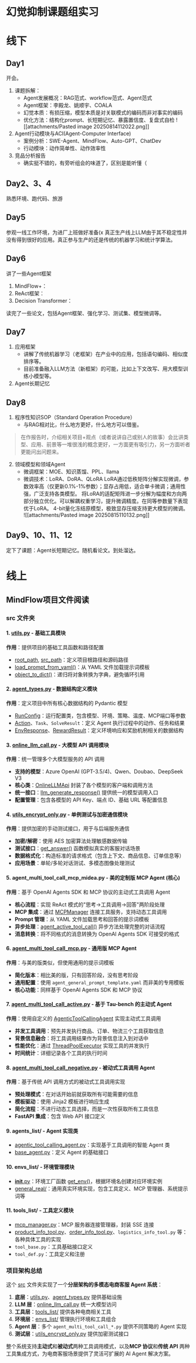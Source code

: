 # 幻觉抑制课题组实习
# 线下
## Day1
开会。
1. 课题拆解：
	- Agent发展概况：RAG范式、workflow范式、Agent范式
	- Agent框架：李殿龙、姚顺宇、COALA
	- 幻觉本质：有损压缩，模型本质是对关联模式的编码而非对事实的编码
	- 优化方法：结构化prompt、长短期记忆、暴露置信度、复盘式自检
	![[attachments/Pasted image 20250814112022.png]]
2. Agent行动模块与ACI(Agent-Computer Interface)
	- 案例分析：SWE-Agent、MindFlow、Auto-GPT、ChatDev
	- 行动模块：动作简单性、动作效率性
3. 竞品分析报告
	- 确实挺不错的，有旁听组会的味道了，区别是能听懂（
## Day2、3、4
熟悉环境、跑代码、旅游
## Day5
参观一线工作环境，为进厂上班做好准备(x
真正生产线上LLM由于其不稳定性并没有得到很好的应用。真正参与生产的还是传统的机器学习和统计学算法。
## Day6
讲了一些Agent框架
1. MindFlow+：
2. ReAct框架：
3. Decision Transformer：

读完了一些论文，包括Agent框架、强化学习、测试集、模型微调等。
## Day7
1. 应用框架
	- 讲解了传统机器学习（老框架）在产业中的应用，包括语句编码、相似度排序等。
	- 目前准备融入LLM方法（新框架）的可能，比如上下文改写、用大模型训练小模型等。
2. Agent长期记忆
## Day8
1. 程序性知识SOP（Standard Operation Procedure）
	- 与RAG相对比，什么地方更好，什么地方可以借鉴。
> 在作报告时，介绍相关项目+观点（或者说讲自己或别人的故事）会比讲类型、应用、前景等一堆很浅的概念更好，一方面更有吸引力，另一方面听者更能问出问题来。

2. 领域模型和领域Agent
	- 微调框架：MOE、知识蒸馏、PPL、llama
	- 微调技术：LoRA、DoRA、QLoRA
		LoRA通过低秩矩阵分解实现微调，参数效率高（仅更新0.1%-1%参数）；显存占用低，适合单卡微调；通用性强，广泛支持各类模型。
		将LoRA的适配矩阵进一步分解为幅度和方向两部分独立优化。可以解耦权重学习，提升微调精度。在同等参数量下表现优于LoRA。
		4-bit量化冻结原模型，极致显存压缩支持更大模型的微调。
	![[attachments/Pasted image 20250815110132.png]]
## Day9、10、11、12
定下了课题：Agent长短期记忆。随机看论文。到处溜达。

# 线上
## MindFlow项目文件阅读
### src 文件夹

#### 1. **[utils.py](vscode-file://vscode-app/c:/Users/16534/AppData/Local/Programs/Microsoft%20VS%20Code/resources/app/out/vs/code/electron-browser/workbench/workbench.html)** - 基础工具模块

**作用**：提供项目的基础工具函数和路径配置

- [root_path](vscode-file://vscode-app/c:/Users/16534/AppData/Local/Programs/Microsoft%20VS%20Code/resources/app/out/vs/code/electron-browser/workbench/workbench.html), [src_path](vscode-file://vscode-app/c:/Users/16534/AppData/Local/Programs/Microsoft%20VS%20Code/resources/app/out/vs/code/electron-browser/workbench/workbench.html)：定义项目根路径和源码路径
- [load_prompt_from_yaml()](vscode-file://vscode-app/c:/Users/16534/AppData/Local/Programs/Microsoft%20VS%20Code/resources/app/out/vs/code/electron-browser/workbench/workbench.html)：从 YAML 文件加载提示词模板
- [object_to_dict()](vscode-file://vscode-app/c:/Users/16534/AppData/Local/Programs/Microsoft%20VS%20Code/resources/app/out/vs/code/electron-browser/workbench/workbench.html)：递归将对象转换为字典，避免循环引用

#### 2. **[agent_types.py](vscode-file://vscode-app/c:/Users/16534/AppData/Local/Programs/Microsoft%20VS%20Code/resources/app/out/vs/code/electron-browser/workbench/workbench.html)** - 数据结构定义模块

**作用**：定义项目中所有核心数据结构的 Pydantic 模型

- [RunConfig](vscode-file://vscode-app/c:/Users/16534/AppData/Local/Programs/Microsoft%20VS%20Code/resources/app/out/vs/code/electron-browser/workbench/workbench.html)：运行配置类，包含模型、环境、策略、温度、MCP端口等参数
- [Action](vscode-file://vscode-app/c:/Users/16534/AppData/Local/Programs/Microsoft%20VS%20Code/resources/app/out/vs/code/electron-browser/workbench/workbench.html)、`Task`、`SolveResult`：定义 Agent 执行过程中的动作、任务和结果
- [EnvResponse](vscode-file://vscode-app/c:/Users/16534/AppData/Local/Programs/Microsoft%20VS%20Code/resources/app/out/vs/code/electron-browser/workbench/workbench.html)、[RewardResult](vscode-file://vscode-app/c:/Users/16534/AppData/Local/Programs/Microsoft%20VS%20Code/resources/app/out/vs/code/electron-browser/workbench/workbench.html)：定义环境响应和奖励机制相关的数据结构

#### 3. **[online_llm_call.py](vscode-file://vscode-app/c:/Users/16534/AppData/Local/Programs/Microsoft%20VS%20Code/resources/app/out/vs/code/electron-browser/workbench/workbench.html)** - 大模型 API 调用模块

**作用**：统一管理多个大模型服务的 API 调用

- **支持的模型**：Azure OpenAI (GPT-3.5/4)、Qwen、Doubao、DeepSeek V3
- **核心类**：[OnlineLLMApi](vscode-file://vscode-app/c:/Users/16534/AppData/Local/Programs/Microsoft%20VS%20Code/resources/app/out/vs/code/electron-browser/workbench/workbench.html) 封装了各个模型的客户端和调用方法
- **统一接口**：[llm_generate_response()](vscode-file://vscode-app/c:/Users/16534/AppData/Local/Programs/Microsoft%20VS%20Code/resources/app/out/vs/code/electron-browser/workbench/workbench.html) 提供统一的模型调用入口
- **配置管理**：包含各模型的 API Key、端点 ID、基础 URL 等配置信息

#### 4. **[utils_encrypt_only.py](vscode-file://vscode-app/c:/Users/16534/AppData/Local/Programs/Microsoft%20VS%20Code/resources/app/out/vs/code/electron-browser/workbench/workbench.html)** - 单例测试与加密通信模块

**作用**：提供加密的手动测试接口，用于与后端服务通信

- **加密/解密**：使用 AES 加密算法处理敏感数据传输
- **测试接口**：[get_answer()](vscode-file://vscode-app/c:/Users/16534/AppData/Local/Programs/Microsoft%20VS%20Code/resources/app/out/vs/code/electron-browser/workbench/workbench.html) 函数模拟真实的客服对话场景
- **数据格式化**：构造标准的请求格式（包含上下文、商品信息、订单信息等）
- **应用场景**：单轮/多轮对话测试、多模态图像处理测试

#### 5. **agent_multi_tool_call_mcp_midea.py** - 美的定制版 MCP Agent (核心)

**作用**：基于 OpenAI Agents SDK 和 MCP 协议的主动式工具调用 Agent

- **核心流程**：实现 ReAct 模式的"思考→工具调用→回答"两阶段处理
- **MCP 集成**：通过 [MCPManager](vscode-file://vscode-app/c:/Users/16534/AppData/Local/Programs/Microsoft%20VS%20Code/resources/app/out/vs/code/electron-browser/workbench/workbench.html) 连接工具服务，支持动态工具调用
- **Prompt 管理**：从 YAML 文件加载思考和回答的提示词模板
- **异步处理**：[agent_active_tool_call()](vscode-file://vscode-app/c:/Users/16534/AppData/Local/Programs/Microsoft%20VS%20Code/resources/app/out/vs/code/electron-browser/workbench/workbench.html) 异步方法处理完整的对话流程
- **消息转换**：将不同格式的消息转换为 OpenAI Agents SDK 可接受的格式

#### 6. **[agent_multi_tool_call_mcp.py](vscode-file://vscode-app/c:/Users/16534/AppData/Local/Programs/Microsoft%20VS%20Code/resources/app/out/vs/code/electron-browser/workbench/workbench.html)** - 通用版 MCP Agent

**作用**：与美的版类似，但使用通用的提示词模板

- **简化版本**：相比美的版，只有回答阶段，没有思考阶段
- **通用配置**：使用 `agent_general_prompt_template.yaml` 而非美的专用模板
- **核心功能**：同样基于 OpenAI Agents SDK 和 MCP 协议

#### 7. **[agent_multi_tool_call_active.py](vscode-file://vscode-app/c:/Users/16534/AppData/Local/Programs/Microsoft%20VS%20Code/resources/app/out/vs/code/electron-browser/workbench/workbench.html)** - 基于 Tau-bench 的主动式 Agent

**作用**：使用自定义的 [AgenticToolCallingAgent](vscode-file://vscode-app/c:/Users/16534/AppData/Local/Programs/Microsoft%20VS%20Code/resources/app/out/vs/code/electron-browser/workbench/workbench.html) 实现主动式工具调用

- **并发工具调用**：预先并发执行商品、订单、物流三个工具获取信息
- **背景信息融合**：将工具调用结果作为背景信息注入到对话中
- **性能优化**：通过 [ThreadPoolExecutor](vscode-file://vscode-app/c:/Users/16534/AppData/Local/Programs/Microsoft%20VS%20Code/resources/app/out/vs/code/electron-browser/workbench/workbench.html) 实现工具的并发执行
- **时间统计**：详细记录各个工具的执行时间

#### 8. **[agent_multi_tool_call_negative.py](vscode-file://vscode-app/c:/Users/16534/AppData/Local/Programs/Microsoft%20VS%20Code/resources/app/out/vs/code/electron-browser/workbench/workbench.html)** - 被动式工具调用 Agent

**作用**：基于传统 API 调用方式的被动式工具调用实现

- **预处理模式**：在对话开始前就获取所有可能需要的信息
- **模板驱动**：使用 Jinja2 模板进行响应生成
- **简化流程**：不进行动态工具选择，而是一次性获取所有工具信息
- **FastAPI 集成**：包含 Web API 接口定义

#### **9. agents_list/** - Agent 实现类

- [agentic_tool_calling_agent.py](vscode-file://vscode-app/c:/Users/16534/AppData/Local/Programs/Microsoft%20VS%20Code/resources/app/out/vs/code/electron-browser/workbench/workbench.html)：实现基于工具调用的智能 Agent 类
- [base_agent.py](vscode-file://vscode-app/c:/Users/16534/AppData/Local/Programs/Microsoft%20VS%20Code/resources/app/out/vs/code/electron-browser/workbench/workbench.html)：定义 Agent 的基础接口

#### **10. envs_list/** - 环境管理模块

- [__init__.py](vscode-file://vscode-app/c:/Users/16534/AppData/Local/Programs/Microsoft%20VS%20Code/resources/app/out/vs/code/electron-browser/workbench/workbench.html)：环境工厂函数 [get_env()](vscode-file://vscode-app/c:/Users/16534/AppData/Local/Programs/Microsoft%20VS%20Code/resources/app/out/vs/code/electron-browser/workbench/workbench.html)，根据环境名创建对应环境实例
- [general_real/](vscode-file://vscode-app/c:/Users/16534/AppData/Local/Programs/Microsoft%20VS%20Code/resources/app/out/vs/code/electron-browser/workbench/workbench.html)：通用真实环境实现，包含工具定义、MCP 管理器、系统提示词等

#### **11. tools_list/** - 工具定义模块

- [mcp_manager.py](vscode-file://vscode-app/c:/Users/16534/AppData/Local/Programs/Microsoft%20VS%20Code/resources/app/out/vs/code/electron-browser/workbench/workbench.html)：MCP 服务器连接管理器，封装 SSE 连接
- [product_info_tool.py](vscode-file://vscode-app/c:/Users/16534/AppData/Local/Programs/Microsoft%20VS%20Code/resources/app/out/vs/code/electron-browser/workbench/workbench.html)、[order_info_tool.py](vscode-file://vscode-app/c:/Users/16534/AppData/Local/Programs/Microsoft%20VS%20Code/resources/app/out/vs/code/electron-browser/workbench/workbench.html)、`logistics_info_tool.py` 等：各种具体工具的实现
- `tool_base.py`：工具基础接口定义
- `tool_def.py`：工具定义和注册

### 项目架构总结

这个 [src](vscode-file://vscode-app/c:/Users/16534/AppData/Local/Programs/Microsoft%20VS%20Code/resources/app/out/vs/code/electron-browser/workbench/workbench.html) 文件夹实现了一个**分层架构的多模态电商客服 Agent 系统**：

1. **底层**：[utils.py](vscode-file://vscode-app/c:/Users/16534/AppData/Local/Programs/Microsoft%20VS%20Code/resources/app/out/vs/code/electron-browser/workbench/workbench.html)、[agent_types.py](vscode-file://vscode-app/c:/Users/16534/AppData/Local/Programs/Microsoft%20VS%20Code/resources/app/out/vs/code/electron-browser/workbench/workbench.html) 提供基础设施
2. **LLM 层**：[online_llm_call.py](vscode-file://vscode-app/c:/Users/16534/AppData/Local/Programs/Microsoft%20VS%20Code/resources/app/out/vs/code/electron-browser/workbench/workbench.html) 统一大模型访问
3. **工具层**：[tools_list/](vscode-file://vscode-app/c:/Users/16534/AppData/Local/Programs/Microsoft%20VS%20Code/resources/app/out/vs/code/electron-browser/workbench/workbench.html) 提供各种电商相关工具
4. **环境层**：[envs_list/](vscode-file://vscode-app/c:/Users/16534/AppData/Local/Programs/Microsoft%20VS%20Code/resources/app/out/vs/code/electron-browser/workbench/workbench.html) 管理执行环境和工具组合
5. **Agent 层**：多个 `agent_multi_tool_call_*.py` 提供不同策略的 Agent 实现
6. **测试层**：[utils_encrypt_only.py](vscode-file://vscode-app/c:/Users/16534/AppData/Local/Programs/Microsoft%20VS%20Code/resources/app/out/vs/code/electron-browser/workbench/workbench.html) 提供加密测试接口

整个系统支持**主动式**和**被动式**两种工具调用模式，以及**MCP 协议**和**传统 API** 两种工具集成方式，为电商客服场景提供了灵活可扩展的 AI Agent 解决方案。